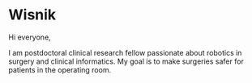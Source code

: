 # Wisnik

Hi everyone,

I am postdoctoral clinical research fellow passionate about robotics in surgery and clinical informatics.
My goal is to make surgeries safer for patients in the operating room. 
